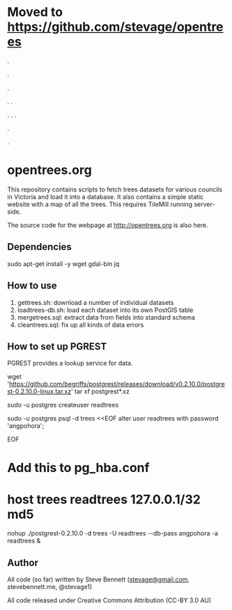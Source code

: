 # Moved to https://github.com/stevage/opentrees

.

.

.

.
.

.
.
.

.

.



# opentrees.org

This repository contains scripts to fetch trees datasets for various councils in Victoria and load it into a database. It also contains a simple static website with a map of all the trees. This requires TileMill running server-side.

The source code for the webpage at http://opentrees.org is also here.

## Dependencies

sudo apt-get install -y wget gdal-bin jq

## How to use

1. gettrees.sh: download a number of individual datasets
2. loadtrees-db.sh: load each dataset into its own PostGIS table
3. mergetrees.sql: extract data from fields into standard schema
4. cleantrees.sql: fix up all kinds of data errors

## How to set up PGREST 

PGREST provides a lookup service for data.

wget 'https://github.com/begriffs/postgrest/releases/download/v0.2.10.0/postgrest-0.2.10.0-linux.tar.xz'
tar xf postgrest*.xz

sudo -u postgres createuser readtrees

sudo -u postgres psql -d trees <<EOF
alter user readtrees with password 'angpohora';

EOF

# Add this to pg_hba.conf
# host trees readtrees 127.0.0.1/32 md5

nohup ./postgrest-0.2.10.0 -d trees -U readtrees --db-pass angpohora -a readtrees &

## Author
All code (so far) written by Steve Bennett (stevage@gmail.com, stevebennett.me, @stevage1)

All code released under Creative Commons Attribution (CC-BY 3.0 AU)
